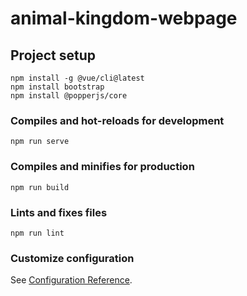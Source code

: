# animal-kingdom-webpage

## Project setup
```
npm install -g @vue/cli@latest
npm install bootstrap
npm install @popperjs/core
```

### Compiles and hot-reloads for development
```
npm run serve
```

### Compiles and minifies for production
```
npm run build
```

### Lints and fixes files
```
npm run lint
```

### Customize configuration
See [Configuration Reference](https://cli.vuejs.org/config/).
